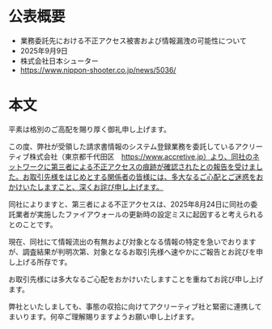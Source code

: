 # 公表概要
- 業務委託先における不正アクセス被害および情報漏洩の可能性について
- 2025年9月9日
- 株式会社日本シューター
- https://www.nippon-shooter.co.jp/news/5036/

# 本文
平素は格別のご高配を賜り厚く御礼申し上げます。

この度、弊社が受領した請求書情報のシステム登録業務を委託しているアクリーティブ株式会社（東京都千代田区　https://www.accretive.jp）より、同社のネットワークに第三者による不正アクセスの痕跡が確認されたとの報告を受けました。お取引先様をはじめとする関係者の皆様には、多大なるご心配とご迷惑をおかけいたしますこと、深くお詫び申し上げます。

同社によりますと、第三者による不正アクセスは、2025年8月24日に同社の委託業者が実施したファイアウォールの更新時の設定ミスに起因すると考えられるとのことです。

現在、同社にて情報流出の有無および対象となる情報の特定を急いでおりますが、調査結果が判明次第、対象となるお取引先様へ速やかにご報告とお詫びを申し上げる所存です。

お取引先様には多大なるご心配をおかけいたしますことを重ねてお詫び申し上げます。

弊社といたしましても、事態の収拾に向けてアクリーティブ社と緊密に連携してまいります。何卒ご理解賜りますようお願い申し上げます。
